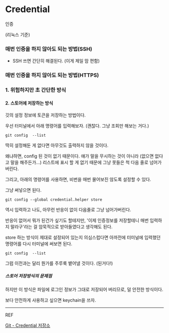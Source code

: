 # Credential

인증



(리눅스 기준)

### 매번 인증을 하지 않아도 되는 방법(SSH)

- SSH 쓰면 간단히 해결된다. (이게 제일 맘 편함)





### 매번 인증을 하지 않아도 되는 방법(HTTPS)



### 1. 위험하지만 초 간단한 방식



#### 2.  스토어에 저장하는 방식

깃의 설정 정보에 토큰을 저장하는 방법이다. 

우선 터미널에서 아래 명령어를 입력해보자. (괜찮다. 그냥 조회만 해보는 거다.)

```shell
git config  --list
```

딱히 설정해둔 게 없다면 아무것도 출력하지 않을 것이다. 

왜냐하면, config 된 것이 없기 때문이다. 얘가 말을 무시하는 것이 아니라 (없으면 없다고 말을 해주든가...)  리스트에 표시 할 게 없기 때문에 그냥 못들은 척 다음 줄로 넘어가버린다. 



그리고, 아래의 명령어를 사용하면, 비번을 매번 물어보진 않도록 설정할 수 있다.  

그냥 써넣으면 된다. 

```shell
git config --global credential.helper store
```

역시 입력하고 나도, 아무런 반응이 없이 다음줄로 그냥 넘어가버린다.

반응이 없어서 뭐가 된건가 싶기도 할테지만, '이제 인증정보를 저장할테니 매번 입력하지 말라구'라는 걸 암묵적으로 받아들였다고 생각해도 된다. 



store 하는 방식이 제대로 설정되어 있는지 의심스럽다면 아까전에 터미널에 입력했던 명령어를 다시 터미널에 써보면 된다. 

```shell
git config  --list
```

그럼 이전과는 달리 뭔가를 주루룩 뱉어낼 것이다. (된거다!)



##### 스토어 저장방식의 문제점

하지만 이 방식은 파일에 로그인 정보가 그대로 저장되어 버리므로, 덜 안전한 방식이다. 

보다 안전하게 사용하고 싶으면 keychain을 쓰자. 



---

REF

[Git - Credential 저장소](https://git-scm.com/book/ko/v2/Git-%EB%8F%84%EA%B5%AC-Credential-%EC%A0%80%EC%9E%A5%EC%86%8C)






